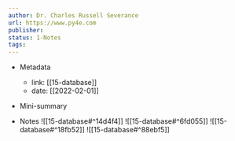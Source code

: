 ```yaml
---
author: Dr. Charles Russell Severance
url: https://www.py4e.com
publisher: 
status: 1-Notes
tags: 
---
```

- Metadata
	- link: [[15-database]]
	- date: [[2022-02-01]]
- Mini-summary

- Notes
![[15-database#^14d4f4]]
![[15-database#^6fd055]]
![[15-database#^18fb52]]
![[15-database#^88ebf5]]